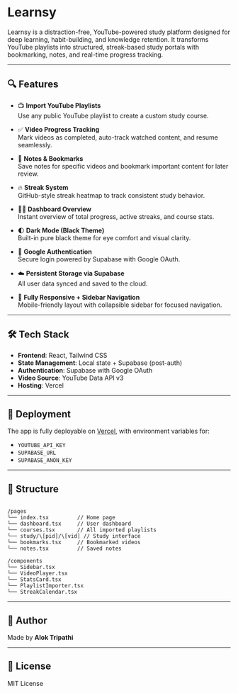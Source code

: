 # Learnsy

Learnsy is a distraction-free, YouTube-powered study platform designed for deep learning, habit-building, and knowledge retention. It transforms YouTube playlists into structured, streak-based study portals with bookmarking, notes, and real-time progress tracking.

---

## 🔍 Features

- 📺 **Import YouTube Playlists**  
  Use any public YouTube playlist to create a custom study course.

- ✅ **Video Progress Tracking**  
  Mark videos as completed, auto-track watched content, and resume seamlessly.

- 🧠 **Notes & Bookmarks**  
  Save notes for specific videos and bookmark important content for later review.

- 🔥 **Streak System**  
  GitHub-style streak heatmap to track consistent study behavior.

- 👨‍🎓 **Dashboard Overview**  
  Instant overview of total progress, active streaks, and course stats.

- 🌓 **Dark Mode (Black Theme)**  
  Built-in pure black theme for eye comfort and visual clarity.

- 🔐 **Google Authentication**  
  Secure login powered by Supabase with Google OAuth.

- ☁️ **Persistent Storage via Supabase**  
  All user data synced and saved to the cloud.

- 🧭 **Fully Responsive + Sidebar Navigation**  
  Mobile-friendly layout with collapsible sidebar for focused navigation.

---

## 🛠️ Tech Stack

- **Frontend**: React, Tailwind CSS
- **State Management**: Local state + Supabase (post-auth)
- **Authentication**: Supabase with Google OAuth
- **Video Source**: YouTube Data API v3
- **Hosting**: Vercel

---

## 🚀 Deployment

The app is fully deployable on [Vercel](https://vercel.com), with environment variables for:
- `YOUTUBE_API_KEY`
- `SUPABASE_URL`
- `SUPABASE_ANON_KEY`

---

## 📂 Structure

```

/pages
└── index.tsx         // Home page
└── dashboard.tsx     // User dashboard
└── courses.tsx       // All imported playlists
└── study/\[pid]/\[vid] // Study interface
└── bookmarks.tsx     // Bookmarked videos
└── notes.tsx         // Saved notes

/components
└── Sidebar.tsx
└── VideoPlayer.tsx
└── StatsCard.tsx
└── PlaylistImporter.tsx
└── StreakCalendar.tsx

```

---

## 👤 Author

Made by **Alok Tripathi** 

---

## 📄 License

MIT License
